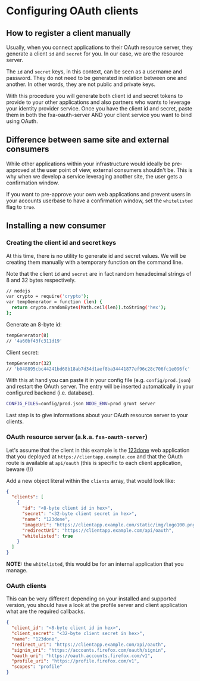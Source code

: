 # Configuring OAuth clients

## How to register a client manually

Usually, when you connect applications to their OAuth resource server, they generate a client `id` and `secret` for you. In our case, we are the resource server.

The `id` and `secret` keys, in this context, can be seen as a username and password. They do not need to be generated in relation between one and another. In other words, they are not public and private keys.

With this procedure you will generate both client id and secret tokens to provide to your other applications and also partners who wants to leverage your identity provider service. Once you have the client id and secret, paste them in both the fxa-oauth-server AND your client service you want to bind using OAuth.


## Difference between same site and external consumers

While other applications within your infrastructure would ideally be pre-approved at the user point of view, external consumers shouldn't be. This is why when we develop a service leveraging another site, the user gets a confirmation window.

If you want to pre-approve your own web applications and prevent users in your accounts userbase to have a confirmation window, set the `whitelisted` flag to `true`.


## Installing a new consumer

### Creating the client id and secret keys

At this time, there is no utility to generate id and secret values. We will be creating them manually with a temporary function on the command line.

Note that the client `id` and `secret` are in fact random hexadecimal strings of 8 and 32 bytes respectively.

```sh
// nodejs
var crypto = require('crypto');
var tempGenerator = function (len) {
  return crypto.randomBytes(Math.ceil(len)).toString('hex');
};
```

Generate an 8-byte id:

```sh
tempGenerator(8)
// '4a60bf43fc311d19'
```

Client secret:

```sh
tempGenerator(32)
// 'b048895cbc44241bd68b18ab7d34d1aef8ba34441877ef96c28c706fc1e096fc'
```

With this at hand you can paste it in your config file (e.g. `config/prod.json`) and restart the OAuth server. The entry will be inserted automatically in your configured backend (i.e. database).

```sh
CONFIG_FILES=config/prod.json NODE_ENV=prod grunt server
```

Last step is to give informations about your OAuth resource server to your clients.


### OAuth resource server (a.k.a. `fxa-oauth-server`)

Let's assume that the client in this example is the [123done](https://github.com/mozilla/123done) web application that you deployed at `https://clientapp.example.com` and that the OAuth route is available at `api/oauth` (this is specific to each client application, beware (!))

Add a new object literal within the `clients` array, that would look like:

```json
{
  "clients": [
    {
      "id": "<8-byte client id in hex>",
      "secret": "<32-byte client secret in hex>",
      "name": "123done",
      "imageUri": "https://clientapp.example.com/static/img/logo100.png",
      "redirectUri": "https://clientapp.example.com/api/oauth",
      "whitelisted": true
    }
  ]
}
```

**NOTE:**  the `whitelisted`, this would be for an internal application that you manage.


### OAuth clients

This can be very different depending on your installed and supported version, you should have a look at the profile server and client application what are the required callbacks.

```json
{
  "client_id": "<8-byte client id in hex>",
  "client_secret": "<32-byte client secret in hex>",
  "name": "123done",
  "redirect_uri": "https://clientapp.example.com/api/oauth",
  "signin_uri": "https://accounts.firefox.com/oauth/signin",
  "oauth_uri": "https://oauth.accounts.firefox.com/v1",
  "profile_uri": "https://profile.firefox.com/v1",
  "scopes": "profile"
}
```
